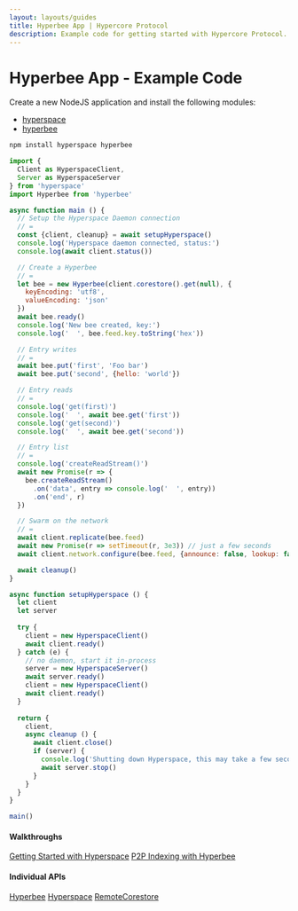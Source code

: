 ```yaml
---
layout: layouts/guides
title: Hyperbee App | Hypercore Protocol
description: Example code for getting started with Hypercore Protocol.
---
```


# Hyperbee App - Example Code

Create a new NodeJS application and install the following modules:

- [hyperspace](https://npm.im/hyperspace)
- [hyperbee](https://npm.im/hyperbee)

```bash
npm install hyperspace hyperbee
```

```js
import {
  Client as HyperspaceClient,
  Server as HyperspaceServer
} from 'hyperspace'
import Hyperbee from 'hyperbee'

async function main () {
  // Setup the Hyperspace Daemon connection
  // =
  const {client, cleanup} = await setupHyperspace()
  console.log('Hyperspace daemon connected, status:')
  console.log(await client.status())

  // Create a Hyperbee
  // =
  let bee = new Hyperbee(client.corestore().get(null), {
    keyEncoding: 'utf8',
    valueEncoding: 'json'
  })
  await bee.ready()
  console.log('New bee created, key:')
  console.log('  ', bee.feed.key.toString('hex'))

  // Entry writes
  // =
  await bee.put('first', 'Foo bar')
  await bee.put('second', {hello: 'world'})

  // Entry reads
  // =
  console.log('get(first)')
  console.log('  ', await bee.get('first'))
  console.log('get(second)')
  console.log('  ', await bee.get('second'))

  // Entry list
  // =
  console.log('createReadStream()')
  await new Promise(r => {
    bee.createReadStream()
      .on('data', entry => console.log('  ', entry))
      .on('end', r)
  })

  // Swarm on the network
  // =
  await client.replicate(bee.feed)
  await new Promise(r => setTimeout(r, 3e3)) // just a few seconds
  await client.network.configure(bee.feed, {announce: false, lookup: false})

  await cleanup()
}

async function setupHyperspace () {
  let client
  let server
  
  try {
    client = new HyperspaceClient()
    await client.ready()
  } catch (e) {
    // no daemon, start it in-process
    server = new HyperspaceServer()
    await server.ready()
    client = new HyperspaceClient()
    await client.ready()
  }
  
  return {
    client,
    async cleanup () {
      await client.close()
      if (server) {
        console.log('Shutting down Hyperspace, this may take a few seconds...')
        await server.stop()
      }
    }
  }
}

main()
```

<div class="linklists two">
  <div class="linklist">
    <h4>Walkthroughs</h4>
    <a href="../../getting-started/hyperspace/">Getting Started with Hyperspace</a>
    <a href="../../walkthroughs/p2p-indexing-with-hyperbee/">P2P Indexing with Hyperbee</a>
  </div>
  <div class="linklist">
    <h4>Individual APIs</h4>
    <a href="../../modules/hyperbee/">Hyperbee</a>
    <a href="../../hyperspace/">Hyperspace</a>
    <a href="../../hyperspace/corestore/">RemoteCorestore</a>
  </div>
</div>
